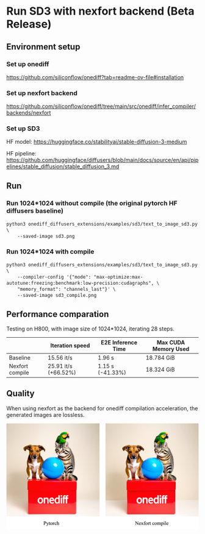# Run SD3 with nexfort backend (Beta Release)

## Environment setup
### Set up onediff
https://github.com/siliconflow/onediff?tab=readme-ov-file#installation

### Set up nexfort backend
https://github.com/siliconflow/onediff/tree/main/src/onediff/infer_compiler/backends/nexfort

### Set up SD3
HF model: https://huggingface.co/stabilityai/stable-diffusion-3-medium

HF pipeline: https://github.com/huggingface/diffusers/blob/main/docs/source/en/api/pipelines/stable_diffusion/stable_diffusion_3.md

## Run

### Run 1024*1024 without compile (the original pytorch HF diffusers baseline)
```
python3 onediff_diffusers_extensions/examples/sd3/text_to_image_sd3.py \
    --saved-image sd3.png
```

### Run 1024*1024 with compile

```
python3 onediff_diffusers_extensions/examples/sd3/text_to_image_sd3.py \
    --compiler-config '{"mode": "max-optimize:max-autotune:freezing:benchmark:low-precision:cudagraphs", \
    "memory_format": "channels_last"}' \
    --saved-image sd3_compile.png
```

## Performance comparation

Testing on H800, with image size of 1024*1024, iterating 28 steps.

|                | Iteration speed     | E2E Inference Time          | Max CUDA Memory Used |
|----------------|---------------------|-----------------------------|----------------------|
| Baseline       |     15.56 it/s      |          1.96 s             | 18.784 GiB           |
| Nexfort compile| 25.91 it/s (+66.52%)|       1.15 s (-41.33%)      | 18.324 GiB           |


## Quality
When using nexfort as the backend for onediff compilation acceleration, the generated images are lossless.

<p align="center">
<img src="../../../imgs/nexfort_sd3_demo.png">
</p>

